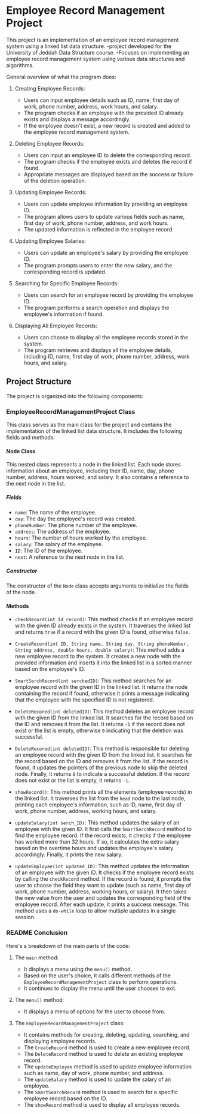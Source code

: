 # Employee Record Management Project

This project is an implementation of an employee record management system using a linked list data structure. 
 -project developed for the University of Jeddah Data Structure course.
 -Focuses on implementing an employee record management system using various data structures and algorithms.
 



General overview of what the program does:
1. Creating Employee Records:
   - Users can input employee details such as ID, name, first day of work, phone number, address, work hours, and salary.
   - The program checks if an employee with the provided ID already exists and displays a message accordingly.
   - If the employee doesn't exist, a new record is created and added to the employee record management system.
     
2. Deleting Employee Records:
   - Users can input an employee ID to delete the corresponding record.
   - The program checks if the employee exists and deletes the record if found.
   - Appropriate messages are displayed based on the success or failure of the deletion operation.

3. Updating Employee Records:
   - Users can update employee information by providing an employee ID.
   - The program allows users to update various fields such as name, first day of work, phone number, address, and work hours.
   - The updated information is reflected in the employee record.

4. Updating Employee Salaries:
   - Users can update an employee's salary by providing the employee ID.
   - The program prompts users to enter the new salary, and the corresponding record is updated.

5. Searching for Specific Employee Records:
   - Users can search for an employee record by providing the employee ID.
   - The program performs a search operation and displays the employee's information if found.

6. Displaying All Employee Records:
   - Users can choose to display all the employee records stored in the system.
   - The program retrieves and displays all the employee details, including ID, name, first day of work, phone number, address, work hours, and salary.




## Project Structure
The project is organized into the following components:

### EmployeeRecordManagementProject Class
This class serves as the main class for the project and contains the implementation of the linked list data structure. It includes the following fields and methods:

#### Node Class

This nested class represents a node in the linked list. Each node stores information about an employee, including their ID, name, day, phone number, address, hours worked, and salary. It also contains a reference to the next node in the list.

##### Fields
- `name`: The name of the employee.
- `day`: The day the employee's record was created.
- `phoneNumber`: The phone number of the employee.
- `address`: The address of the employee.
- `hours`: The number of hours worked by the employee.
- `salary`: The salary of the employee.
- `ID`: The ID of the employee.
- `next`: A reference to the next node in the list.

##### Constructor
The constructor of the `Node` class accepts arguments to initialize the fields of the node.

#### Methods
- `checkRecord(int Id_record)`: This method checks if an employee record with the given ID already exists in the system. It traverses the linked list and returns `true` if a record with the given ID is found, otherwise `false`.

- `CreateRecord(int ID, String name, String day, String phoneNumber, String address, double hours, double salary)`: This method adds a new employee record to the system. It creates a new node with the provided information and inserts it into the linked list in a sorted manner based on the employee's ID.

- `SmartSerchRecord(int serchedID)`: This method searches for an employee record with the given ID in the linked list. It returns the node containing the record if found, otherwise it prints a message indicating that the employee with the specified ID is not registered.

- `DeleteRecored(int deletedID)`: This method deletes an employee record with the given ID from the linked list. It searches for the record based on the ID and removes it from the list. It returns `-1` if the record does not exist or the list is empty, otherwise `0` indicating that the deletion was successful.

- `DeleteRecored(int deletedID)`: This method is responsible for deleting an employee record with the given ID from the linked list. It searches for the record based on the ID and removes it from the list. If the record is found, it updates the pointers of the previous node to skip the deleted node. Finally, it returns `0` to indicate a successful deletion. If the record does not exist or the list is empty, it returns `-1`.

- `showRecord()`: This method prints all the elements (employee records) in the linked list. It traverses the list from the `head` node to the last node, printing each employee's information, such as ID, name, first day of work, phone number, address, working hours, and salary.

- `updateSalary(int serch_ID)`: This method updates the salary of an employee with the given ID. It first calls the `SmartSerchRecord` method to find the employee record. If the record exists, it checks if the employee has worked more than 32 hours. If so, it calculates the extra salary based on the overtime hours and updates the employee's salary accordingly. Finally, it prints the new salary.

- `updateEmployee(int updated_ID)`: This method updates the information of an employee with the given ID. It checks if the employee record exists by calling the `checkRecord` method. If the record is found, it prompts the user to choose the field they want to update (such as name, first day of work, phone number, address, working hours, or salary). It then takes the new value from the user and updates the corresponding field of the employee record. After each update, it prints a success message. This method uses a `do-while` loop to allow multiple updates in a single session.


### README Conclusion
Here's a breakdown of the main parts of the code:

1. The `main` method:
   - It displays a menu using the `menu()` method.
   - Based on the user's choice, it calls different methods of the `EmployeeRecordManagementProject` class to perform operations.
   - It continues to display the menu until the user chooses to exit.

2. The `menu()` method:
   - It displays a menu of options for the user to choose from.

3. The `EmployeeRecordManagementProject` class:
   - It contains methods for creating, deleting, updating, searching, and displaying employee records.
   - The `CreateRecord` method is used to create a new employee record.
   - The `DeleteRecord` method is used to delete an existing employee record.
   - The `updateEmployee` method is used to update employee information such as name, day of work, phone number, and address.
   - The `updateSalary` method is used to update the salary of an employee.
   - The `SmartSearchRecord` method is used to search for a specific employee record based on the ID.
   - The `showRecord` method is used to display all employee records.

